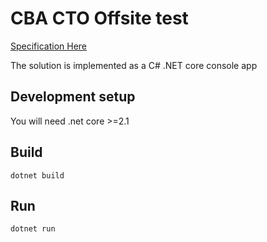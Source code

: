 CBA CTO Offsite test
=======


[Specification Here](spec.pdf)

The solution is implemented as a C# .NET core console app

## Development setup
You will need .net core >=2.1


## Build

```
dotnet build
```

## Run
```
dotnet run
```

